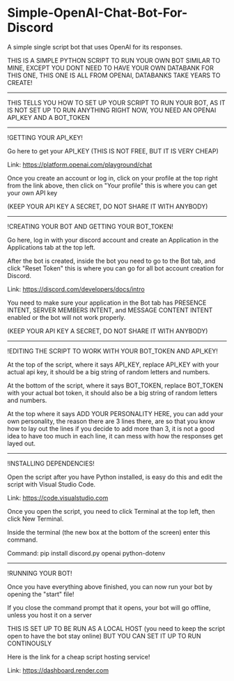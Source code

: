 # Simple-OpenAI-Chat-Bot-For-Discord
A simple single script bot that uses OpenAI for its responses.


THIS IS A SIMPLE PYTHON SCRIPT TO RUN YOUR OWN BOT SIMILAR TO MINE, EXCEPT YOU DONT NEED TO HAVE YOUR OWN DATABANK FOR THIS ONE, THIS ONE IS ALL FROM OPENAI, DATABANKS TAKE YEARS TO CREATE!

------------------------------------------------------------------------------------------------------------------------------------------------------------------------------

THIS TELLS YOU HOW TO SET UP YOUR SCRIPT TO RUN YOUR BOT, AS IT IS NOT SET UP TO RUN ANYTHING RIGHT NOW, YOU NEED AN OPENAI API_KEY AND A BOT_TOKEN

------------------------------------------------------------------------------------------------------------------------------------------------------------------------------

!GETTING YOUR API_KEY!

Go here to get your API_KEY (THIS IS NOT FREE, BUT IT IS VERY CHEAP)

Link: https://platform.openai.com/playground/chat

Once you create an account or log in, click on your profile at the top right from the link above, then click on "Your profile" this is where you can get your own API key 

(KEEP YOUR API KEY A SECRET, DO NOT SHARE IT WITH ANYBODY)

------------------------------------------------------------------------------------------------------------------------------------------------------------------------------

!CREATING YOUR BOT AND GETTING YOUR BOT_TOKEN!

Go here, log in with your discord account and create an Application in the Applications tab at the top left.

After the bot is created, inside the bot you need to go to the Bot tab, and click "Reset Token" this is where you can go for all bot account creation for Discord.

Link: https://discord.com/developers/docs/intro

You need to make sure your application in the Bot tab has PRESENCE INTENT, SERVER MEMBERS INTENT, and MESSAGE CONTENT INTENT enabled or the bot will not work properly.

(KEEP YOUR API KEY A SECRET, DO NOT SHARE IT WITH ANYBODY)

--------------------------------------------------------------------------------------------------------------------------------------------------------------------------------

!EDITING THE SCRIPT TO WORK WITH YOUR BOT_TOKEN AND API_KEY!

At the top of the script, where it says API_KEY, replace API_KEY with your actual api key, it should be a big string of random letters and numbers.

At the bottom of the script, where it says BOT_TOKEN, replace BOT_TOKEN with your actual bot token, it should also be a big string of random letters and numbers.

At the top where it says ADD YOUR PERSONALITY HERE, you can add your own personality, the reason there are 3 lines there, are so that you know how to lay out the lines if you decide to add more than 3, it is not a good idea to have too much in each line, it can mess with how the responses get layed out.

------------------------------------------------------------------------------------------------------------------------------------------------------------------------------

!INSTALLING DEPENDENCIES!

Open the script after you have Python installed, is easy do this and edit the script with Visual Studio Code.

Link: https://code.visualstudio.com

Once you open the script, you need to click Terminal at the top left, then click New Terminal.

Inside the terminal (the new box at the bottom of the screen) enter this command.

Command: pip install discord.py openai python-dotenv

------------------------------------------------------------------------------------------------------------------------------------------------------------------------------

!RUNNING YOUR BOT!

Once you have everything above finished, you can now run your bot by opening the "start" file!

If you close the command prompt that it opens, your bot will go offline, unless you host it on a server

THIS IS SET UP TO BE RUN AS A LOCAL HOST (you need to keep the script open to have the bot stay online) BUT YOU CAN SET IT UP TO RUN CONTINOUSLY

Here is the link for a cheap script hosting service!

Link: https://dashboard.render.com

